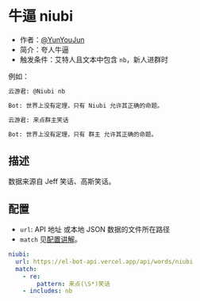 # 牛逼 niubi

- 作者：[@YunYouJun](https://github.com/YunYouJun)
- 简介：夸人牛逼
- 触发条件：艾特人且文本中包含 `nb`，新人进群时

例如：

```md
云游君: @Niubi nb

Bot: 世界上没有定理，只有 Niubi 允许其正确的命题。

云游君: 来点群主笑话

Bot: 世界上没有定理，只有 群主 允许其正确的命题。
```

## 描述

数据来源自 Jeff 笑话、高斯笑话。

## 配置

- `url`: API 地址 或本地 JSON 数据的文件所在路径
- `match` 见[配置讲解](https://docs.bot.elpsy.cn/config.html)。

```yaml
niubi:
  url: https://el-bot-api.vercel.app/api/words/niubi
  match:
    - re:
        pattern: 来点(\S*)笑话
    - includes: nb
```
